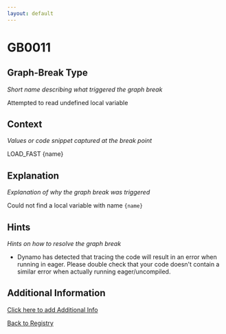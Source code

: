 ```yaml
---
layout: default
---
```

# GB0011

## Graph-Break Type
*Short name describing what triggered the graph break*

Attempted to read undefined local variable

## Context
*Values or code snippet captured at the break point*

LOAD_FAST {name}

## Explanation
*Explanation of why the graph break was triggered*

Could not find a local variable with name `{name}`

## Hints
*Hints on how to resolve the graph break*

- Dynamo has detected that tracing the code will result in an error when running in eager. Please double check that your code doesn't contain a similar error when actually running eager/uncompiled.


## Additional Information

<!-- ADDITIONAL INFORMATION START - Add custom information below this line -->

<!-- ADDITIONAL INFORMATION END -->


[Click here to add Additional Info](https://github.com/meta-pytorch/compile-graph-break-site/edit/main/docs/gb/gb0011.md)

[Back to Registry](../index.html)
